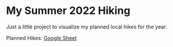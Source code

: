 # My Summer 2022 Hiking

Just a little project to visualize my planned local hikes for the year.

Planned Hikes: [Google Sheet](https://docs.google.com/spreadsheets/d/1-LZD7FF370BBgl5_OMwNMVJhWDg4ZQUThuMZnUYJLGo/edit?usp=sharing)
